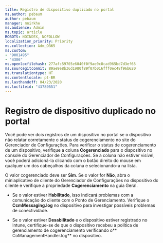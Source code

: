 ```yaml
---
title: Registro de dispositivo duplicado no portal
ms.author: pebaum
author: pebaum
manager: mnirkhe
ms.audience: Admin
ms.topic: article
ROBOTS: NOINDEX, NOFOLLOW
localization_priority: Priority
ms.collection: Adm_O365
ms.custom:
- "9001495"
- "4386"
ms.openlocfilehash: 277afc59705e6040f0f9ae0c8cad965bd7d3ef65
ms.sourcegitcommit: 89ae9e8b36d1980f89f07b016fff0ec48f96b620
ms.translationtype: HT
ms.contentlocale: pt-BR
ms.lasthandoff: 04/23/2020
ms.locfileid: "43789551"
---
```

# <a name="duplicate-device-record-in-the-portal"></a>Registro de dispositivo duplicado no portal

Você pode ver dois registros de um dispositivo no portal se o dispositivo não relatar corretamente o status de cogerenciamento no site do Gerenciador de Configurações. Para verificar o status de cogerenciamento de um dispositivo, verifique a coluna **Cogerenciado** para o dispositivo no console do Gerenciador de Configurações. Se a coluna não estiver visível, você poderá adicioná-la clicando com o botão direito do mouse em qualquer um dos cabeçalhos da coluna e selecionando-a na lista.

O valor cogerenciado deve ser **Sim**. Se o valor for **Não**, abra o miniaplicativo de cliente do Gerenciador de Configurações no dispositivo do cliente e verifique a propriedade **Cogerenciamento** na guia Geral.

- Se o valor estiver **Habilitado**, isso indicará problemas com a comunicação do cliente com o Ponto de Gerenciamento. Verifique o **CcmMessaging.log** no dispositivo para investigar possíveis problemas de conectividade.

- Se o valor estiver **Desabilitado** e o dispositivo estiver registrado no Intune, certifique-se de que o dispositivo recebeu a política de gerenciamento de cogerenciamento verificando o** CoManagementHandler.log** no dispositivo.

